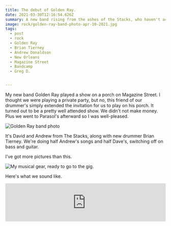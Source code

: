 ```yaml
---
title: The debut of Golden Ray.
date: 2021-03-30T12:16:54.626Z
summary: A new band rising from the ashes of the Stacks, who haven't actually burned down.
image: rock/golden-ray-band-photo-apr-10-2021.jpg
tags:
  - post
  - rock
  - Golden Ray
  - Brian Tierney
  - Andrew Donaldson
  - New Orleans
  - Magazine Street
  - Bandcamp
  - Greg D.


---
```


My new band Golden Ray played a show on a porch on Magazine Street. I thought we were playing a private party, but no, this friend of our drummer's simply extended the invitation for us to play on his porch. It turned out to be a pretty well attended show. We didn't not make money.  Plus we went to Parasol's afterward so I was well-pleased.

![Golden Ray band photo](/static/img/rock/golden-ray-band-photo-apr-10-2021.jpg)

It's David and Andrew from The Stacks, along with new drummer Brian Tierney. We're doing half Andrew's songs and half Dave's, switching off on bass and guitar.

I've got more pictures than this.

![My musical gear, ready to go to the gig.](/static/img/rock/gig-gear-apr-10-2021.jpg "My musical gear, ready to go to the gig.")

Here's what we sound like.

<iframe style="border: 0; width: 100%; height: 120px;" src="https://bandcamp.com/EmbeddedPlayer/album=3608810968/size=large/bgcol=ffffff/linkcol=2ebd35/tracklist=false/artwork=small/transparent=true/" seamless><a href="https://goldenray.bandcamp.com/album/only-the-beginning">Only The Beginning by Golden Ray</a></iframe>